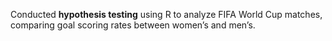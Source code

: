 Conducted **hypothesis testing** using R to analyze FIFA World Cup matches, comparing goal scoring rates between women’s and men’s.
